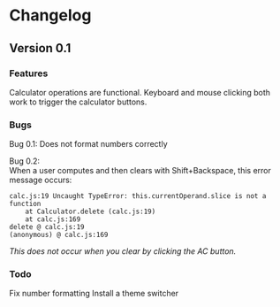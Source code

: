 # Changelog
## Version 0.1
### Features
Calculator operations are functional.
Keyboard and mouse clicking both work to trigger the calculator buttons.

### Bugs
Bug 0.1: 
Does not format numbers correctly

Bug 0.2:  
When a user computes and then clears with Shift+Backspace, this error message occurs:

```
calc.js:19 Uncaught TypeError: this.currentOperand.slice is not a function
    at Calculator.delete (calc.js:19)
    at calc.js:169
delete @ calc.js:19
(anonymous) @ calc.js:169
```

*This does not occur when you clear by clicking the AC button.*

### Todo
Fix number formatting
Install a theme switcher